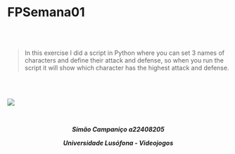 # FPSemana01

<br>
<br>

>In this exercise I did a script in Python where you can set 3 names of characters and define their attack and defense, so when you run the script it will show which character has the highest attack and defense.

<br>
<br>

![](https://s2-techtudo.glbimg.com/Fs-FL9XWKxCIHf9uZf_1Z4HlWpA=/0x0:958x575/888x0/smart/filters:strip_icc()/i.s3.glbimg.com/v1/AUTH_08fbf48bc0524877943fe86e43087e7a/internal_photos/bs/2023/X/3/tjKWlwS6aQMwJosecZxw/hp.jpg)


<br>

***<p style="text-align:center;">Simão Campaniço a22408205</p>***

***<p style="text-align:center;">Universidade Lusófona - Videojogos</p>***